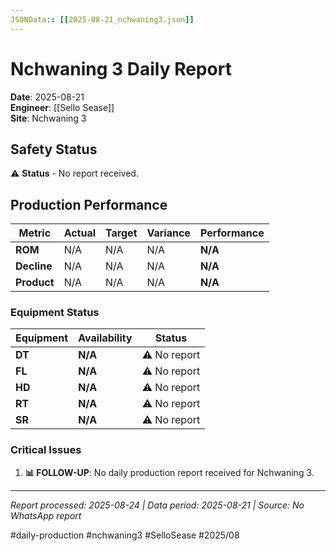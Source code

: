 ```yaml
---
JSONData:: [[2025-08-21_nchwaning3.json]]
---
```


# Nchwaning 3 Daily Report
**Date**: 2025-08-21  
**Engineer**: [[Sello Sease]]  
**Site**: Nchwaning 3  

## Safety Status
⚠️ **Status** - No report received.

## Production Performance
| Metric | Actual | Target | Variance | Performance |
|--------|--------|--------|----------|-------------|
| **ROM** | N/A | N/A | N/A | **N/A** |
| **Decline** | N/A | N/A | N/A | **N/A** |
| **Product** | N/A | N/A | N/A | **N/A** |

### Equipment Status
| Equipment | Availability | Status |
|-----------|-------------|---------|
| **DT** | **N/A** | ⚠️ No report |
| **FL** | **N/A** | ⚠️ No report |
| **HD** | **N/A** | ⚠️ No report |
| **RT** | **N/A** | ⚠️ No report |
| **SR** | **N/A** | ⚠️ No report |

### Critical Issues
1. **📊 FOLLOW-UP**: No daily production report received for Nchwaning 3.

---
*Report processed: 2025-08-24 | Data period: 2025-08-21 | Source: No WhatsApp report*

#daily-production #nchwaning3 #SelloSease #2025/08
